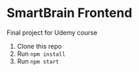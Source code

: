 # SmartBrain Frontend

Final project for Udemy course

1. Clone this repo
2. Run `npm install`
3. Run `npm start`
